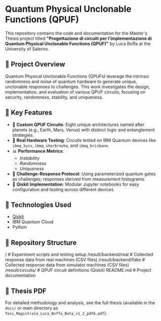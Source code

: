 # Quantum Physical Unclonable Functions (QPUF)

This repository contains the code and documentation for the Master's Thesis project titled **"Progettazione di circuiti per l’implementazione di Quantum Physical Unclonable Functions (QPUF)"** by Luca Boffa at the University of Salerno.

## 🎯 Project Overview

Quantum Physical Unclonable Functions (QPUFs) leverage the intrinsic randomness and noise of quantum hardware to generate unique, unclonable responses to challenges. This work investigates the design, implementation, and evaluation of various QPUF circuits, focusing on security, randomness, stability, and uniqueness.

## 🧪 Key Features

- 🧠 **Custom QPUF Circuits**: Eight unique architectures named after planets (e.g., Earth, Mars, Venus) with distinct logic and entanglement strategies.
- 🔬 **Real Hardware Testing**: Circuits tested on IBM Quantum devices like `ibmq_kyiv`, `ibmq_sherbrooke`, and `ibmq_brisbane`.
- 📊 **Performance Metrics**:
  - *Instability*
  - *Randomness*
  - *Uniqueness*
- 🔁 **Challenge-Response Protocol**: Using parameterized quantum gates as challenges; responses derived from measurement histograms.
- 🔧 **Qiskit Implementation**: Modular Jupyter notebooks for easy configuration and testing across different devices.

## 🧰 Technologies Used

- [Qiskit](https://qiskit.org/)
- IBM Quantum Cloud
- Python

## 📁 Repository Structure
/ # Experiment scripts and testing setup
/result/backend/real # Collected response data from real machines (CSV files)
/result/backend/fake # Collected response data from simulator machines (CSV files)
/result/circuits/ # QPUF circuit definitions (Qiskit)
README.md # Project documentation

## 📄 Thesis PDF

For detailed methodology and analysis, see the full thesis (available in the `docs/` or main directory as `Tesi_Magistrale_Luca_Boffa_Beta_v1_2_pdfA.pdf`).

